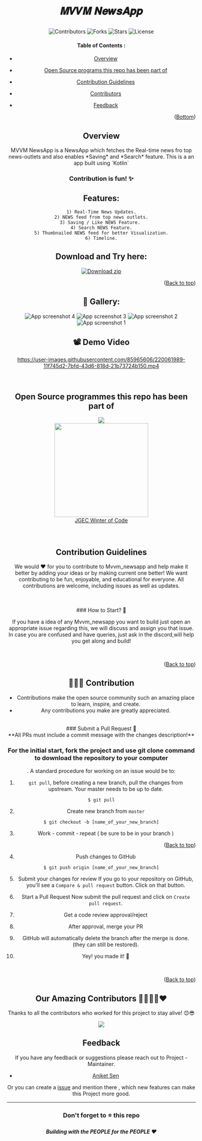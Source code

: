 # <p align="center">𝑴𝑽𝑽𝑴 𝑵𝒆𝒘𝒔𝑨𝒑𝒑</P>
<div align="center">

![Contributors](https://img.shields.io/github/contributors/aniketsen123/Mvvm_newsapp?style=for-the-badge)
  ![Forks](https://img.shields.io/github/forks/aniketsen123/Mvvm_newsapp?style=for-the-badge)
![Stars](https://img.shields.io/github/stars/aniketsen123/Mvvm_newsapp?style=for-the-badge)
![License](https://img.shields.io/github/license/aniketsen123/Mvvm_newsapp?style=for-the-badge)
<!-- ---------------------------------------------------------------------------------------------------------------------- -->
<!-- TABLE OF CONTENTS --> 

#### Table of Contents :
* [Overview](#Overview)

* [Open Source programs this repo has been part of](#Open-Source-programs-this-repo-has-been-part-of)
* [Contribution Guidelines](#Contribution-Guidelines)
* [Contributors](#Contributors)
* [Feedback](#Feedback)
<p align="right">(<a href="#Bottom">Bottom</a>)</p>

<!-- ------------------------------------------------------------------------------------------------------------------------------------------------------ -->
<!-- ------------------------------------------------------------------------------------------------------------------------------------------------------------- -->

<h2 align="center">Overview</h2>

<p align="center">MVVM NewsApp is a NewsApp which fetches the Real-time news fro top news-outlets and also enables *Saving* and *Search* feature.
This is a an app built using `Kotlin`                  </p>
<div align="center">   <h3>     Contribution is fun! ✨    </h3>    </div>

## Features:

```
1) Real-Time News Updates.
2) NEWS feed from top news outlets.
3) Saving / Like NEWS Feature. 
4) Search NEWS Feature.
5) Thumbnailed NEWS feed for better Visualization.
6) Timeline.
```


## Download and Try here:
[![Download zip](https://custom-icon-badges.herokuapp.com/badge/-Download-blue?style=for-the-badge&logo=download&logoColor=white "Download zip")](https://drive.google.com/file/d/1qf-zGXq8qHITQcTtmf8eJ75tzi7gChHK/view?usp=share_link)
<br>

<p align="right">(<a href="#top">Back to top</a>)</p>








## 📸 Gallery:
![App screenshot 4](https://user-images.githubusercontent.com/91872944/225712946-698990ca-e486-45c7-a123-f059a7776310.jpeg)
![App screenshot 3](https://user-images.githubusercontent.com/91872944/225712965-d6ce684a-6c07-4a08-bdf0-aeae47937023.jpeg)
![App screenshot 2](https://user-images.githubusercontent.com/91872944/225712969-e5870e93-1861-43ad-b7e4-92e486a2f8f8.jpeg)
![App screenshot 1](https://user-images.githubusercontent.com/91872944/225712973-9515a7c9-222b-46af-9731-ad2b64fb34ee.jpeg)



## 📽️ Demo Video 
https://user-images.githubusercontent.com/85965606/220061989-11f745d2-7bfd-43d6-818d-21b73724b150.mp4


<br>
<h2 align="center">Open Source programmes this repo has been part of</h2>
<a href="https://github.com/aniketsen123/Mvvm_newsapp"><img src="https://badges.frapsoft.com/os/v2/open-source.svg?v=103"></a>


<div align="center">
<img src="https://user-images.githubusercontent.com/80174214/161392790-7895ef9b-bc4d-41ee-a17a-395e3773ac19.png" width="250px">
</div>

<div align="center">
    <a href="https://jwoc.tech/">JGEC Winter of Code</a>

</div>
<br>
<br>
<h2 align="center">Contribution Guidelines</h2>

<p align="center">                    We would ❤️ for you to contribute to Mvvm_newsapp and help make it better by adding your ideas or by making current one better! We want contributing to be fun, enjoyable, and educational for everyone. All contributions are welcome, including issues as well as updates.                         </p>

<br>

<br>
###  How to Start?  📌

If you have a idea of any Mvvm_newsapp you want to build just open an appropriate issue regarding this, we will discuss and assign you that issue. In case you are confused and have queries, just ask in the discord,will help you get along and build!
<br>

<br>

<p align="right">(<a href="#top">Back to top</a>)</p>

## 👩🏽‍💻 Contribution

- Contributions make the open source community such an amazing place to learn, inspire, and create.
- Any contributions you make are greatly appreciated.

<br>
###  Submit a Pull Request 🚀
  <br>
**All PRs must include a commit message with the changes description!**

<b> <h3> For the initial start, fork the project and use git clone command to download the repository to your computer </b> </h3>. A standard procedure for working on an issue would be to:

1. `git pull`, before creating a new branch, pull the changes from upstream. Your master needs to be up to date.

```
$ git pull
```

2. Create new branch from `master`
```
$ git checkout -b [name_of_your_new_branch]
```

3. Work - commit - repeat ( be sure to be in your branch )

<p align="right">(<a href="#top">Back to top</a>)</p>

4. Push changes to GitHub

```
$ git push origin [name_of_your_new_branch]
```

5. Submit your changes for review
   If you go to your repository on GitHub, you'll see a `Compare & pull request` button. Click on that button.
   
6. Start a Pull Request
   Now submit the pull request and click on `Create pull request`.
   
7. Get a code review approval/reject

8. After approval, merge your PR 

9. GitHub will automatically delete the branch after the merge is done. (they can still be restored).

10. Yey! you made it! 🎊




<br>

<p align="right">(<a href="#top">Back to top</a>)</p>

<!-- ------------------------------------------------------------------------------------------------------------------------------------------------------ -->
<!-- ------------------------------------------------------------------------------------------------------------------------------------------------------------- -->

## Our Amazing Contributors 👨‍👨‍👦‍👦❤️
Thanks to all the contributors who worked for this project to stay alive! 😊😎


<a align="center" href="https://github.com/aniketsen123/Mvvm_newsapp/graphs/contributors">
  <img src="https://contrib.rocks/image?repo=aniketsen123/Mvvm_newsapp&&max=817" />  
</a>
<h2 align="center">Feedback</h2>

If you have any feedback or suggestions please reach out to Project - Maintainer.  
* [Aniket Sen](https://github.com/aniketsen123) 


Or you can create a  <a href="https://github.com/aniketsen123/Mvvm_newsapp/issues">issue</a> and mention there , which new features can make this Project more good.


---
<div align="center">
    <h3>Don't forget to ⭐ this repo</h3>
    <h5>Building with the PEOPLE for the PEOPLE ❤️</h5>
</div>

